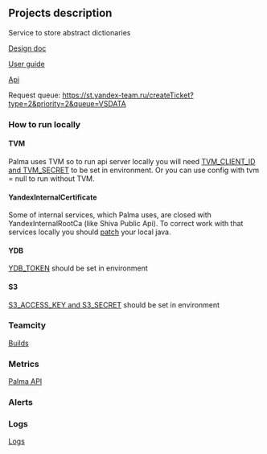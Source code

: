 ## Projects description

Service to store abstract dictionaries

[Design doc](docs/design.md)

[User guide](docs/user_guide.md)

[Api](docs/api.md)


Request queue: https://st.yandex-team.ru/createTicket?type=2&priority=2&queue=VSDATA 

### How to run locally

#### TVM
Palma uses TVM so to run api server locally you will need [TVM_CLIENT_ID and TVM_SECRET]((https://abc.yandex-team.ru/services/VSINFR/resources/?supplier=14&type=47&type=50&state=requested&state=approved&state=granted&view=consuming&show-resource=19098581)) to be set in environment.
Or you can use config with tvm = null to run without TVM.

#### YandexInternalCertificate
Some of internal services, which Palma uses, are closed with YandexInternalRootCa (like Shiva Public Api).
To correct work with that services locally you should [patch](https://wiki.yandex-team.ru/users/santama/add-yandex-certificates-into-a-java-keystore/) your local java.
  
#### YDB
[YDB_TOKEN](https://ydb.yandex-team.ru/docs/getting_started/start_auth#autentifikaciya) should be set in environment 
#### S3
[S3_ACCESS_KEY and S3_SECRET](https://wiki.yandex-team.ru/vertis/howto/mds-s3-howto/#poluchenieaccesskey) should be set in environment 
### Teamcity
[Builds](https://t.vertis.yandex-team.ru/project/VerticalsBackend_EtcMono_Palma?mode=builds)
### Metrics
[Palma API](https://grafana.vertis.yandex-team.ru/d/l_JqoP3Zz/palma)
### Alerts
### Logs
[Logs](https://admin.vertis.yandex-team.ru/logs?layer=test&period=2h&limit=100&service=palma-api&branch=)


